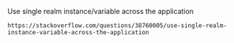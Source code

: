 Use single realm instance/variable across the application 

```
https://stackoverflow.com/questions/38760005/use-single-realm-instance-variable-across-the-application
```



